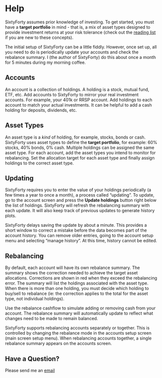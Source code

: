 # Help

SixtyForty assumes prior knowledge of investing.  To get started, you must have a **target portfolio** in mind - that is, a mix of asset types designed to provide investment returns at your risk tolerance (check out the [reading list](/READING.md) if you are new to these concepts).

The initial setup of SixtyForty can be a little fiddly.  However, once set up, all you need to do is periodically update your accounts and check the rebalance summary.  I (the author of SixtyForty) do this about once a month for 5 minutes during my morning coffee.

## Accounts

An account is a collection of holdings.  A holding is a stock, mutual fund, ETF, etc.  Add accounts to SixtyForty to mirror your real investment accounts.  For example, your 401k or RRSP account.  Add holdings to each account to match your actual investments.  It can be helpful to add a cash holding for deposits, dividends, etc.

## Asset Types

An asset type is a *kind* of holding, for example, stocks, bonds or cash.  SixtyForty uses asset types to define the **target portfolio**, for example: 60% stocks, 40% bonds, 0% cash.  Multiple holdings can be assigned the same asset type.  For each account, add the asset types you intend to monitor for rebalancing.  Set the allocation target for each asset type and finally assign holdings to the correct asset type.

## Updating

SixtyForty requires you to enter the value of your holdings periodically (a few times a year to once a month), a process called “updating”.  To update, go to the account screen and press the **Update holdings** button right below the list of holdings.  SixtyForty will refresh the rebalancing summary with each update.  It will also keep track of previous updates to generate history plots.

SixtyForty delays saving the update by about a minute.  This provides a short window to correct a mistake before the data becomes part of the account history.  You can remove older entries, going to the account setup menu and selecting “manage history”.  At this time, history cannot be edited.

## Rebalancing

By default, each account will have its own rebalance summary.  The summary shows the correction needed to achieve the target asset allocations.  Corrections are shown in red when they exceed the rebalancing error.  The summary will list the holdings associated with the asset type.  When there is more than one holding, you must decide which holding to buy/sell to rebalance (ie: the correction applies to the total for the asset type, not individual holdings).

Use the rebalance cashflow to simulate adding or removing cash from your account.  The rebalance summary will automatically update to reflect what changes need to be made to remain balanced.

SixtyForty supports rebalancing accounts separately or together.  This is controlled by changing the rebalance mode in the accounts setup screen (main screen setup menu).  When rebalancing accounts together, a single rebalance summary appears on the accounts screen.

## Have a Question?

Please send me an [email](mailto:support@sixtyfortyapp.com)



